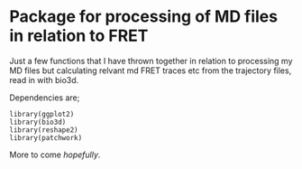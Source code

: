 # Package for processing of MD files in relation to FRET

Just a few functions that I have thrown together in relation to processing my MD files but calculating relvant md FRET traces etc from the trajectory files, read in with bio3d.

Dependencies are; 
```{r}
library(ggplot2)
library(bio3d)
library(reshape2)
library(patchwork)
```

More to come _hopefully_.
